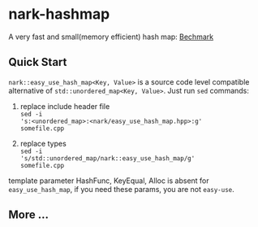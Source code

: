 nark-hashmap
============

A very fast and small(memory efficient) hash map: [Bechmark](http://nark.cc/p/?p=142)

## Quick Start

`nark::easy_use_hash_map<Key, Value>` is a source code level compatible alternative of `std::unordered_map<Key, Value>`. Just run `sed` commands:

1.  replace include header file<br/>
<code>sed -i 's:&lt;unordered\_map&gt;:&lt;nark/easy\_use\_hash\_map.hpp&gt;:g' somefile.cpp</code>

2.  replace types<br/>
<code>sed -i 's/std::unordered\_map/nark::easy\_use\_hash\_map/g'  somefile.cpp</code>

template parameter HashFunc, KeyEqual, Alloc is absent for `easy_use_hash_map`, if you need these params, you are not `easy-use`.

## More ...
